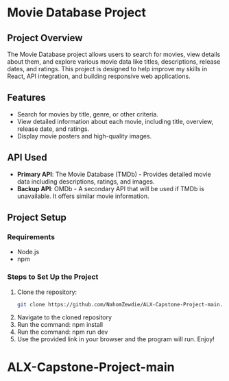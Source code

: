 # Movie Database Project

## Project Overview
The Movie Database project allows users to search for movies, view details about them, and explore various movie data like titles, descriptions, release dates, and ratings. This project is designed to help improve my skills in React, API integration, and building responsive web applications.

## Features
- Search for movies by title, genre, or other criteria.
- View detailed information about each movie, including title, overview, release date, and ratings.
- Display movie posters and high-quality images.

## API Used
- **Primary API**: The Movie Database (TMDb) - Provides detailed movie data including descriptions, ratings, and images.
- **Backup API**: OMDb - A secondary API that will be used if TMDb is unavailable. It offers similar movie information.

## Project Setup

### Requirements
- Node.js
- npm

### Steps to Set Up the Project
1. Clone the repository:
   ```bash
   git clone https://github.com/NahomZewdie/ALX-Capstone-Project-main.git
2. Navigate to the cloned repository
3. Run the command:
   npm install
4. Run the command:
   npm run dev
5. Use the provided link in your browser and the program will run.
   Enjoy!
   
# ALX-Capstone-Project-main
